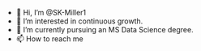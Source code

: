 - 👋 Hi, I’m @SK-Miller1
- 👀 I’m interested in continuous growth.
- 🌱 I’m currently pursuing an MS Data Science degree.
- 📫 How to reach me 

<!---
SK-Miller1/SK-Miller1 is a ✨ special ✨ repository because its `README.md` (this file) appears on your GitHub profile.
You can click the Preview link to take a look at your changes.
--->
